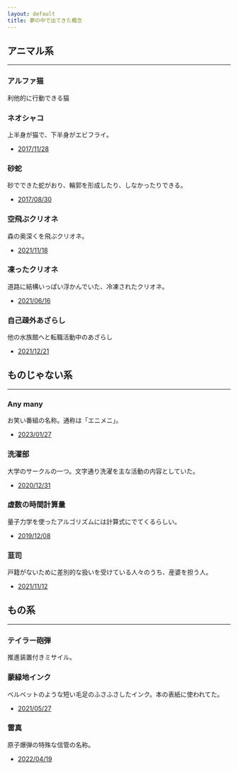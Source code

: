 ```yaml
---
layout: default
title: 夢の中で出てきた概念
---
```


## アニマル系
---

### アルファ猫
利他的に行動できる猫

### ネオシャコ
上半身が猫で、下半身がエビフライ。
- [2017/11/28](https://hihumi-riku.github.io/2019/01/25/dream_2017.html#10)

### 砂蛇
砂でできた蛇がおり、輪郭を形成したり、しなかったりできる。
- [2017/08/30](https://hihumi-riku.github.io/2019/01/25/dream_2017.html#8)

### 空飛ぶクリオネ
森の奥深くを飛ぶクリオネ。
- [2021/11/18](https://hihumi-riku.github.io/2021/05/04/dream_2021.html#14)

### 凍ったクリオネ
道路に結構いっぱい浮かんでいた、冷凍されたクリオネ。
- [2021/06/16](https://hihumi-riku.github.io/2021/05/04/dream_2021.html#6)

### 自己疎外あざらし
他の水族館へと転職活動中のあざらし
- [2021/12/21](https://hihumi-riku.github.io/2021/05/04/dream_2021.html#18)

## ものじゃない系
---

### Any many
お笑い番組の名称。通称は「エニメニ」。
- [2023/01/27](https://hihumi-riku.github.io/2023/06/24/dream_2023.html#4)

### 洗濯部
大学のサークルの一つ。文字通り洗濯を主な活動の内容としていた。
- [2020/12/31](https://hihumi-riku.github.io/2020/01/15/dream_2020.html#11)

### 虚数の時間計算量
量子力学を使ったアルゴリズムには計算式にでてくるらしい。
- [2019/12/08](https://hihumi-riku.github.io/2019/01/25/dream_2019.html#9)

### 韮司
戸籍がないために差別的な扱いを受けている人々のうち、産婆を担う人。
- [2021/11/12](https://hihumi-riku.github.io/2021/05/04/dream_2021.html#13)


## もの系
---

### テイラー砲弾
推進装置付きミサイル。

### 蒙緑地インク
ベルベットのような短い毛足のふさふさしたインク。本の表紙に使われてた。
- [2021/05/27](https://hihumi-riku.github.io/2021/05/04/dream_2021.html)

### 雷真
原子爆弾の特殊な信管の名称。
- [2022/04/19](https://hihumi-riku.github.io/2023/06/24/dream_2022.html)





